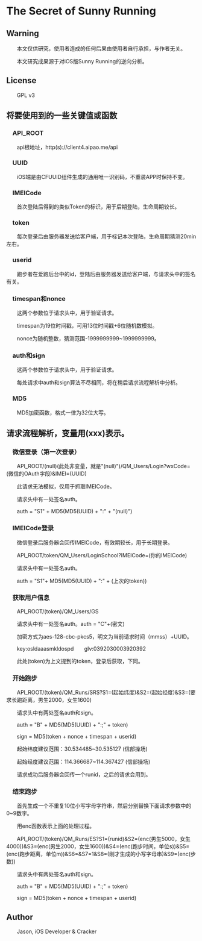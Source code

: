 # The Secret of Sunny Running

## Warning
&emsp;&emsp;本文仅供研究，使用者造成的任何后果由使用者自行承担，与作者无关。

&emsp;&emsp;本文研究成果源于对iOS版Sunny Running的逆向分析。

## License
&emsp;&emsp;GPL v3

## 将要使用到的一些关键值或函数

### &emsp;API_ROOT
&emsp;&emsp;api根地址，http(s)://client4.aipao.me/api

### &emsp;UUID
&emsp;&emsp;iOS端是由CFUUID组件生成的通用唯一识别码，不重装APP时保持不变。

### &emsp;IMEICode
&emsp;&emsp;首次登陆后得到的类似Token的标识，用于后期登陆，生命周期较长。

### &emsp;token
&emsp;&emsp;每次登录后由服务器发送给客户端，用于标记本次登陆，生命周期猜测20min左右。

### &emsp;userid
&emsp;&emsp;跑步者在爱跑后台中的id，登陆后由服务器发送给客户端，与请求头中的签名有关。

### &emsp;timespan和nonce
&emsp;&emsp;这两个参数位于请求头中，用于验证请求。

&emsp;&emsp;timespan为19位时间戳，可用13位时间戳+6位随机数模拟。

&emsp;&emsp;nonce为随机整数，猜测范围-1999999999~1999999999。

### &emsp;auth和sign
&emsp;&emsp;这两个参数位于请求头中，用于验证请求。

&emsp;&emsp;每处请求中auth和sign算法不尽相同，将在稍后请求流程解析中分析。

### &emsp;MD5
&emsp;&emsp;MD5加密函数，格式一律为32位大写。

## 请求流程解析，变量用(xxx)表示。

### &emsp;微信登录（第一次登录）
&emsp;&emsp;API_ROOT/(null)(此处非变量，就是"(null)")/QM_Users/Login?wxCode=(微信的OAuth字段)&IMEI=(UUID)

&emsp;&emsp;此请求无法模拟，仅用于抓取IMEICode。

&emsp;&emsp;请求头中有一处签名auth。

&emsp;&emsp;auth = "S1" + MD5(MD5(UUID) + ":" + "(null)")

### &emsp;IMEICode登录
&emsp;&emsp;微信登录后服务器会回传IMEICode，有效期较长，用于长期登录。

&emsp;&emsp;API_ROOT/token/QM_Users/LoginSchool?IMEICode=(你的IMEICode)

&emsp;&emsp;请求头中有一处签名auth。

&emsp;&emsp;auth = "S1"+ MD5(MD5(UUID) + ":" + (上次的token))

### &emsp;获取用户信息
&emsp;&emsp;API_ROOT/(token)/QM_Users/GS

&emsp;&emsp;请求头中有一处签名auth。auth = "C"+(密文)

&emsp;&emsp;加密方式为aes-128-cbc-pkcs5，明文为当前请求时间（mmss）+UUID。

&emsp;&emsp;key:osldaaasmkldospd&emsp;&emsp;gIv:0392030003920392

&emsp;&emsp;此处(token)为上文提到的token，登录后获取，下同。

### &emsp;开始跑步
&emsp;&emsp;API_ROOT/(token)/QM_Runs/SRS?S1=(起始纬度)&S2=(起始经度)&S3=(要求长跑距离，男生2000，女生1600)

&emsp;&emsp;请求头中有两处签名auth和sign。

&emsp;&emsp;auth = "B" + MD5(MD5(UUID) + ":;" + token)

&emsp;&emsp;sign = MD5(token + nonce + timespan + userid)

&emsp;&emsp;起始纬度建议范围：30.534485~30.535127  (信部操场)

&emsp;&emsp;起始经度建议范围：114.366687~114.367427  (信部操场)

&emsp;&emsp;请求成功后服务器会回传一个runid，之后的请求会用到。

### &emsp;结束跑步

&emsp;&emsp;首先生成一个不重复10位小写字母字符串，然后分别替换下面请求参数中的0~9数字。

&emsp;&emsp;用enc函数表示上面的处理过程。

&emsp;&emsp;API_ROOT/(token)/QM_Runs/ES?S1=(runid)&S2=(enc(男生5000，女生4000))&S3=(enc(男生2000，女生1600))&S4=(enc(跑步时间，单位s))&S5=(enc(跑步距离，单位m))&S6=&S7=1&S8=(刚才生成的小写字母串)&S9=(enc(步数))

&emsp;&emsp;请求头中有两处签名auth和sign。

&emsp;&emsp;auth = "B" + MD5(MD5(UUID) + ":;" + token)

&emsp;&emsp;sign = MD5(token + nonce + timespan + userid)

## Author
&emsp;&emsp;Jason, iOS Developer & Cracker
